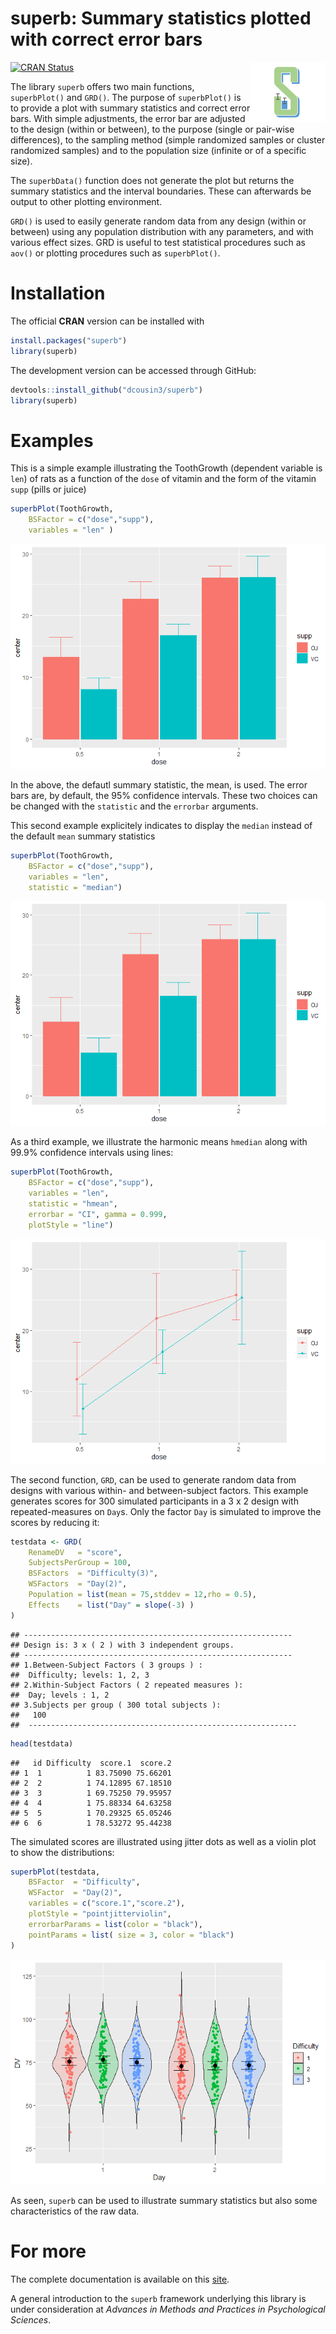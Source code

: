 
# superb: Summary statistics plotted with correct error bars

<img src="logo.png" align="right" alt="" width="120" />

<!-- badges: start -->

[![CRAN
Status](https://www.r-pkg.org/badges/version/superb)](https://cran.r-project.org/package=superb)
<!-- badges: end -->

The library `superb` offers two main functions, `superbPlot()` and
`GRD()`. The purpose of `superbPlot()` is to provide a plot with summary
statistics and correct error bars. With simple adjustments, the error
bar are adjusted to the design (within or between), to the purpose
(single or pair-wise differences), to the sampling method (simple
randomized samples or cluster randomized samples) and to the population
size (infinite or of a specific size).

The `superbData()` function does not generate the plot but returns the
summary statistics and the interval boundaries. These can afterwards be
output to other plotting environment.

`GRD()` is used to easily generate random data from any design (within
or between) using any population distribution with any parameters, and
with various effect sizes. GRD is useful to test statistical procedures
such as `aov()` or plotting procedures such as `superbPlot()`.

# Installation

The official **CRAN** version can be installed with

``` r
install.packages("superb")
library(superb)
```

The development version can be accessed through GitHub:

``` r
devtools::install_github("dcousin3/superb")
library(superb)
```

# Examples

This is a simple example illustrating the ToothGrowth (dependent
variable is `len`) of rats as a function of the `dose` of vitamin and
the form of the vitamin `supp` (pills or juice)

``` r
superbPlot(ToothGrowth, 
    BSFactor = c("dose","supp"), 
    variables = "len" )
```

![](README_files/figure-gfm/unnamed-chunk-4-1.png)<!-- -->

In the above, the defautl summary statistic, the mean, is used. The
error bars are, by default, the 95% confidence intervals. These two
choices can be changed with the `statistic` and the `errorbar`
arguments.

This second example explicitely indicates to display the `median`
instead of the default `mean` summary statistics

``` r
superbPlot(ToothGrowth, 
    BSFactor = c("dose","supp"), 
    variables = "len",
    statistic = "median")
```

![](README_files/figure-gfm/unnamed-chunk-5-1.png)<!-- -->

As a third example, we illustrate the harmonic means `hmedian` along
with 99.9% confidence intervals using lines:

``` r
superbPlot(ToothGrowth, 
    BSFactor = c("dose","supp"), 
    variables = "len",
    statistic = "hmean", 
    errorbar = "CI", gamma = 0.999,
    plotStyle = "line")
```

![](README_files/figure-gfm/unnamed-chunk-6-1.png)<!-- -->

The second function, `GRD`, can be used to generate random data from
designs with various within- and between-subject factors. This example
generates scores for 300 simulated participants in a 3 x 2 design with
repeated-measures on `Day`s. Only the factor `Day` is simulated to
improve the scores by reducing it:

``` r
testdata <- GRD(
    RenameDV   = "score", 
    SubjectsPerGroup = 100, 
    BSFactors  = "Difficulty(3)", 
    WSFactors  = "Day(2)",
    Population = list(mean = 75,stddev = 12,rho = 0.5),
    Effects    = list("Day" = slope(-3) )
)
```

    ## ------------------------------------------------------------ 
    ## Design is: 3 x ( 2 ) with 3 independent groups.
    ## ------------------------------------------------------------
    ## 1.Between-Subject Factors ( 3 groups ) :
    ##  Difficulty; levels: 1, 2, 3
    ## 2.Within-Subject Factors ( 2 repeated measures ):
    ##  Day; levels : 1, 2
    ## 3.Subjects per group ( 300 total subjects ):
    ##   100
    ##  ------------------------------------------------------------

``` r
head(testdata)
```

    ##   id Difficulty  score.1  score.2
    ## 1  1          1 83.75090 75.66201
    ## 2  2          1 74.12895 67.18510
    ## 3  3          1 69.75250 79.95957
    ## 4  4          1 75.88334 64.63258
    ## 5  5          1 70.29325 65.05246
    ## 6  6          1 78.53272 95.44238

The simulated scores are illustrated using jitter dots as well as a
violin plot to show the distributions:

``` r
superbPlot(testdata, 
    BSFactor  = "Difficulty", 
    WSFactor  = "Day(2)",
    variables = c("score.1","score.2"),
    plotStyle = "pointjitterviolin",
    errorbarParams = list(color = "black"),
    pointParams = list( size = 3, color = "black")
)
```

![](README_files/figure-gfm/unnamed-chunk-8-1.png)<!-- -->

As seen, `superb` can be used to illustrate summary statistics but also
some characteristics of the raw data.

# For more

The complete documentation is available on this
[site](https://dcousin3.github.io/superb).

A general introduction to the `superb` framework underlying this library
is under consideration at *Advances in Methods and Practices in
Psychological Sciences*.
